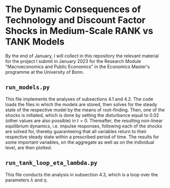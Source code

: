 # The Dynamic Consequences of Technology and Discount Factor Shocks in Medium-Scale RANK vs TANK Models

By the end of January, I will collect in this repository the relevant material for the project I submit in January 2023 for the Research Module  "Macroeconomics and Public Economics" in the Economics Master's programme at the University of Bonn.

## `run_models.py`
This file implements the analyses of subsections 4.1 and 4.2. The code loads the files in which the models are stored, then solves for the steady state of the respective model by the means of root-finding. Then, one of the shocks is initiated, which is done by setting the disturbance equal to 0.02 (other values are also possible) in $t = 0$. Thereafter, the resulting non-linear equilibrium dynamics, i.e. impulse responses, following each of the shocks are solved for, thereby guaranteeing that all variables return to their respective steady state within a prescribed period of time. The results for some important variables, on the aggregate as well as on the individual level, are then plotted.

## `run_tank_loop_eta_lambda.py`
This file conducts the analysis in subsection 4.3, which is a loop over the parameters $\lambda$ and $\eta$.
